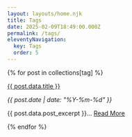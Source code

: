```yaml
---
layout: layouts/home.njk
title: Tags
date: 2025-02-09T18:49:00.000Z
permalink: /tags/
eleventyNavigation:
  key: Tags
  order: 5
---
```

{% for post in collections[tag] %}
<div class="py-4 sm:py-10">
  <p>
    <span class="text-2xl sm:text-4xl font-bold hover:underline"><a href="{{ post.url }}">{{ post.data.title }}</a></span>
  </p>
  <em>{{ post.date | date: "%Y-%m-%d" }}</em>
  <p class="mt-4">{{ post.data.post_excerpt }}... 
    <span class="hover:underline text-indigo-500"><a href="{{ post.url }}">Read More</a></span>
  </p>
</div>
{% endfor %}
